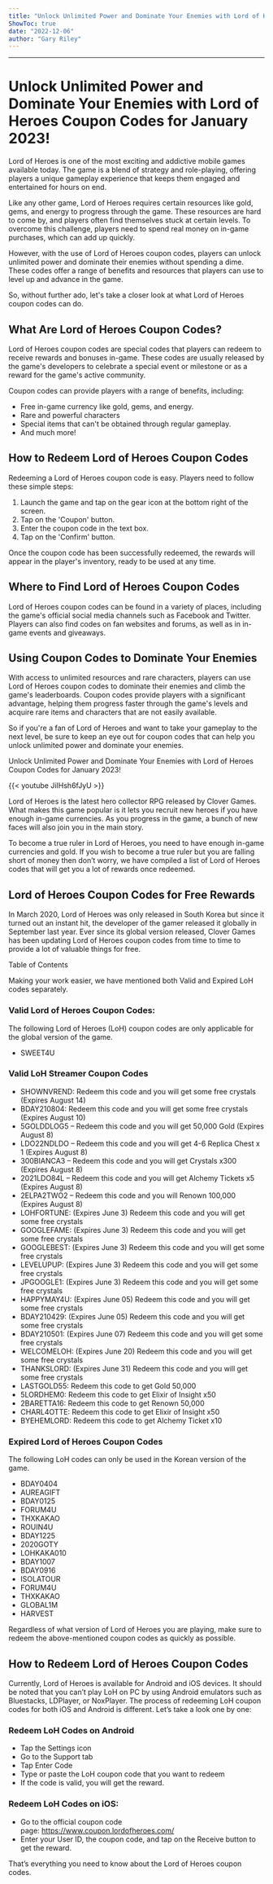 ```yaml
---
title: "Unlock Unlimited Power and Dominate Your Enemies with Lord of Heroes Coupon Codes for January 2023!"
ShowToc: true 
date: "2022-12-06"
author: "Gary Riley"
---
```

*****
# Unlock Unlimited Power and Dominate Your Enemies with Lord of Heroes Coupon Codes for January 2023!

Lord of Heroes is one of the most exciting and addictive mobile games available today. The game is a blend of strategy and role-playing, offering players a unique gameplay experience that keeps them engaged and entertained for hours on end.

Like any other game, Lord of Heroes requires certain resources like gold, gems, and energy to progress through the game. These resources are hard to come by, and players often find themselves stuck at certain levels. To overcome this challenge, players need to spend real money on in-game purchases, which can add up quickly.

However, with the use of Lord of Heroes coupon codes, players can unlock unlimited power and dominate their enemies without spending a dime. These codes offer a range of benefits and resources that players can use to level up and advance in the game.

So, without further ado, let's take a closer look at what Lord of Heroes coupon codes can do.

## What Are Lord of Heroes Coupon Codes?

Lord of Heroes coupon codes are special codes that players can redeem to receive rewards and bonuses in-game. These codes are usually released by the game's developers to celebrate a special event or milestone or as a reward for the game's active community.

Coupon codes can provide players with a range of benefits, including:

-   Free in-game currency like gold, gems, and energy.
-   Rare and powerful characters
-   Special items that can't be obtained through regular gameplay.
-   And much more!

## How to Redeem Lord of Heroes Coupon Codes

Redeeming a Lord of Heroes coupon code is easy. Players need to follow these simple steps:

1.  Launch the game and tap on the gear icon at the bottom right of the screen.
2.  Tap on the 'Coupon' button.
3.  Enter the coupon code in the text box.
4.  Tap on the 'Confirm' button.

Once the coupon code has been successfully redeemed, the rewards will appear in the player's inventory, ready to be used at any time.

## Where to Find Lord of Heroes Coupon Codes

Lord of Heroes coupon codes can be found in a variety of places, including the game's official social media channels such as Facebook and Twitter. Players can also find codes on fan websites and forums, as well as in in-game events and giveaways.

## Using Coupon Codes to Dominate Your Enemies

With access to unlimited resources and rare characters, players can use Lord of Heroes coupon codes to dominate their enemies and climb the game's leaderboards. Coupon codes provide players with a significant advantage, helping them progress faster through the game's levels and acquire rare items and characters that are not easily available.

So if you're a fan of Lord of Heroes and want to take your gameplay to the next level, be sure to keep an eye out for coupon codes that can help you unlock unlimited power and dominate your enemies.

Unlock Unlimited Power and Dominate Your Enemies with Lord of Heroes Coupon Codes for January 2023!

{{< youtube JiIHsh6fJyU >}} 



Lord of Heroes is the latest hero collector RPG released by Clover Games. What makes this game popular is it lets you recruit new heroes if you have enough in-game currencies. As you progress in the game, a bunch of new faces will also join you in the main story.
 
To become a true ruler in Lord of Heroes, you need to have enough in-game currencies and gold. If you wish to become a true ruler but you are falling short of money then don’t worry, we have compiled a list of Lord of Heroes codes that will get you a lot of rewards once redeemed.
 
## Lord of Heroes Coupon Codes for Free Rewards
 
In March 2020, Lord of Heroes was only released in South Korea but since it turned out an instant hit, the developer of the gamer released it globally in September last year. Ever since its global version released, Clover Games has been updating Lord of Heroes coupon codes from time to time to provide a lot of valuable things for free.
 
Table of Contents
 
Making your work easier, we have mentioned both Valid and Expired LoH codes separately.
 
### Valid Lord of Heroes Coupon Codes:
 
The following Lord of Heroes (LoH) coupon codes are only applicable for the global version of the game.
 
- SWEET4U

 
### Valid LoH Streamer Coupon Codes
 
- SHOWNVREND: Redeem this code and you will get some free crystals (Expires August 14)
 - BDAY210804: Redeem this code and you will get some free crystals (Expires August 10)
 - 5GOLDDLOG5 – Redeem this code and you will get 50,000 Gold (Expires August 8)
 - LDO22NDLDO – Redeem this code and you will get 4-6 Replica Chest x 1 (Expires August 8)
 - 300BIANCA3 – Redeem this code and you will get Crystals x300 (Expires August 8)
 - 2021LDO84L – Redeem this code and you will get Alchemy Tickets x5 (Expires August 8)
 - 2ELPA2TWO2 – Redeem this code and you will Renown 100,000 (Expires August 8)
 - LOHFORTUNE: (Expires June 3) Redeem this code and you will get some free crystals
 - GOOGLEFAME: (Expires June 3) Redeem this code and you will get some free crystals
 - GOOGLEBEST: (Expires June 3) Redeem this code and you will get some free crystals
 - LEVELUPUP: (Expires June 3) Redeem this code and you will get some free crystals
 - JPGOOGLE1: (Expires June 3) Redeem this code and you will get some free crystals
 - HAPPYMAY4U: (Expires June 05) Redeem this code and you will get some free crystals
 - BDAY210429: (Expires June 05) Redeem this code and you will get some free crystals
 - BDAY210501: (Expires June 07) Redeem this code and you will get some free crystals
 - WELCOMELOH: (Expires June 20) Redeem this code and you will get some free crystals
 - THANKSLORD: (Expires June 31) Redeem this code and you will get some free crystals
 - LASTGOLD55: Redeem this code to get Gold 50,000
 - 5LORDHEM0: Redeem this code to get Elixir of Insight x50
 - 2BARETTA16: Redeem this code to get Renown 50,000
 - CHARL4OTTE: Redeem this code to get Elixir of Insight x50
 - BYEHEMLORD: Redeem this code to get Alchemy Ticket x10

 
### Expired Lord of Heroes Coupon Codes
 
The following LoH codes can only be used in the Korean version of the game.
 
- BDAY0404
 - AUREAGIFT
 - BDAY0125
 - FORUM4U
 - THXKAKAO
 - ROUIN4U
 - BDAY1225
 - 2020GOTY
 - LOHKAKA010
 - BDAY1007
 - BDAY0916
 - ISOLATOUR
 - FORUM4U
 - THXKAKAO
 - GLOBAL1M
 - HARVEST

 
Regardless of what version of Lord of Heroes you are playing, make sure to redeem the above-mentioned coupon codes as quickly as possible.
 
## How to Redeem Lord of Heroes Coupon Codes
 
Currently, Lord of Heroes is available for Android and iOS devices. It should be noted that you can’t play LoH on PC by using Android emulators such as Bluestacks, LDPlayer, or NoxPlayer. The process of redeeming LoH coupon codes for both iOS and Android is different. Let’s take a look one by one:
 
### Redeem LoH Codes on Android
 
- Tap the Settings icon
 - Go to the Support tab
 - Tap Enter Code
 - Type or paste the LoH coupon code that you want to redeem
 - If the code is valid, you will get the reward.

 
### Redeem LoH Codes on iOS:
 
- Go to the official coupon code page: https://www.coupon.lordofheroes.com/
 - Enter your User ID, the coupon code, and tap on the Receive button to get the reward.

 
That’s everything you need to know about the Lord of Heroes coupon codes.



